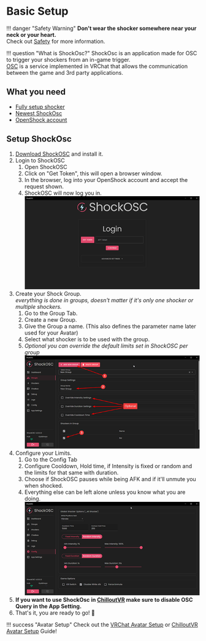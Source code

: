 # Basic Setup

!!! danger "Safety Warning"
    **Don't wear the shocker somewhere near your neck or your heart.**  
    Check out [Safety](../safety/safety-rules.md) for more information.  

!!! question "What is ShockOsc?"
    ShockOsc is an application made for OSC to trigger your shockers from an in-game trigger.  
    [OSC](https://docs.vrchat.com/docs/osc-overview) is a service implemented in VRChat that allows the communication between the game and 3rd party applications.   

## What you need

- [Fully setup shocker](openshock-first-setup.md)
- [Newest ShockOsc](https://github.com/OpenShock/ShockOsc/releases)
- [OpenShock account](https://openshock.app/)

## Setup ShockOsc
1. [Download ShockOSC](https://github.com/OpenShock/ShockOsc/releases) and install it. 
2. Login to ShockOSC
    1. Open ShockOSC
    2. Click on "Get Token", this will open a browser window.
    3. In the browser, log into your OpenShock account and accept the request shown.
    4. ShockOSC will now log you in.
    ![LogIn](../static/guides/shockosc/NewShockOSC-LogIn.png)
4. Create your Shock Group.  
*everything is done in groups, doesn't matter if it's only one shocker or multiple shockers.*  
    1. Go to the Group Tab.
    2. Create a new Group.
    3. Give the Group a name. (This also defines the parameter name later used for your Avatar)  
    4. Select what shocker is to be used with the group.  
    5. *Optional you can override the default limits set in ShockOSC per group*
    ![Group Setup](../static/guides/shockosc/NewShockOSC-GroupSetup.png)  
5. Configure your Limits.
    1. Go to the Config Tab
    2. Configure Cooldown, Hold time, if Intensity is fixed or random and the limits for that same with duration.
    3. Choose if ShockOSC pauses while being AFK and if it'll unmute you when shocked.
    4. Everything else can be left alone unless you know what you are doing.  
    ![Config](../static/guides/shockosc/NewShockOSC_Config.png)
6. **If you want to use ShockOsc in [ChilloutVR](https://store.steampowered.com/app/661130/ChilloutVR/) make sure to disable OSC Query in the App Setting.**
7. That's it, you are ready to go! 🎉 
 
!!! success "Avatar Setup"
    Check out the [VRChat Avatar Setup](shockosc-avatar-setup-vrc.md) or [ChilloutVR Avatar Setup](shockosc-avatar-setup-cvr.md) Guide!  